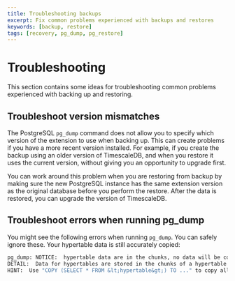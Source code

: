 ```yaml
---
title: Troubleshooting backups
excerpt: Fix common problems experienced with backups and restores
keywords: [backup, restore]
tags: [recovery, pg_dump, pg_restore]
---
```


# Troubleshooting

This section contains some ideas for troubleshooting common problems experienced
with backing up and restoring.

## Troubleshoot version mismatches

The PostgreSQL `pg_dump` command does not allow you to specify which version of
the extension to use when backing up. This can create problems if you have a
more recent version installed. For example, if you create the backup using an
older version of TimescaleDB, and when you restore it uses the current version,
without giving you an opportunity to upgrade first.

You can work around this problem when you are restoring from backup by making
sure the new PostgreSQL instance has the same extension version as the original
database before you perform the restore. After the data is restored, you can
upgrade the version of TimescaleDB.

## Troubleshoot errors when running pg_dump

You might see the following errors when running `pg_dump`. You can safely ignore
these. Your hypertable data is still accurately copied:

```bash
pg_dump: NOTICE:  hypertable data are in the chunks, no data will be copied
DETAIL:  Data for hypertables are stored in the chunks of a hypertable so COPY TO of a hypertable will not copy any data.
HINT:  Use "COPY (SELECT * FROM &lt;hypertable&gt;) TO ..." to copy all data in hypertable, or copy each chunk individually.
```
